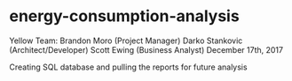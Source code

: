 # energy-consumption-analysis


Yellow Team:
Brandon Moro (Project Manager)
Darko Stankovic (Architect/Developer)
Scott Ewing (Business Analyst)
December 17th, 2017


Creating SQL database and pulling the reports for future analysis